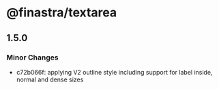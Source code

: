 # @finastra/textarea

## 1.5.0

### Minor Changes

- c72b066f: applying V2 outline style including support for label inside, normal and dense sizes
